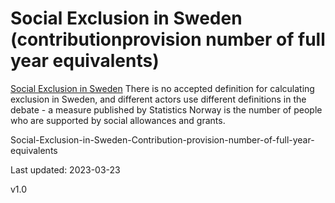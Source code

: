 # Social Exclusion in Sweden (contributionprovision number of full year equivalents)


[Social Exclusion in Sweden](https://en.wikipedia.org/wiki/Social_exclusion)
There is no accepted definition for calculating exclusion in Sweden, and different actors use different definitions in the debate - a measure published by Statistics Norway is the number of people who are supported by social allowances and grants.


Social-Exclusion-in-Sweden-Contribution-provision-number-of-full-year-equivalents 

Last updated: 2023-03-23



v1.0
